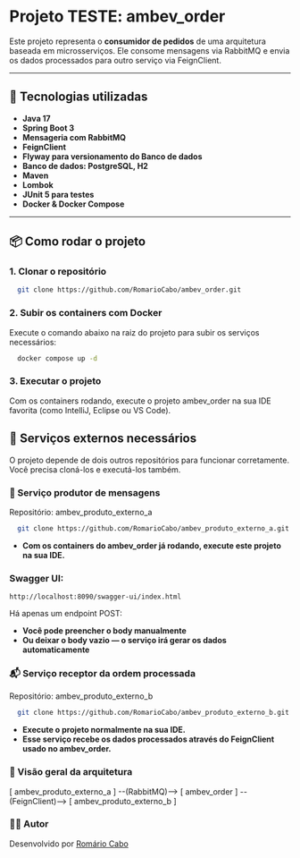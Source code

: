 # Projeto TESTE: ambev_order

Este projeto representa o **consumidor de pedidos** de uma arquitetura baseada em microsserviços. Ele consome mensagens via RabbitMQ e envia os dados processados para outro serviço via FeignClient.

---

## 🚀 Tecnologias utilizadas

- **Java 17**
- **Spring Boot 3**
- **Mensageria com RabbitMQ**
- **FeignClient**
- **Flyway para versionamento do Banco de dados**
- **Banco de dados: PostgreSQL, H2**
- **Maven**
- **Lombok**
- **JUnit 5 para testes**
- **Docker & Docker Compose**

---

## 📦 Como rodar o projeto

### 1. Clonar o repositório

```bash 
  git clone https://github.com/RomarioCabo/ambev_order.git
```

### 2. Subir os containers com Docker

Execute o comando abaixo na raiz do projeto para subir os serviços necessários:
```bash 
  docker compose up -d
```
### 3. Executar o projeto
Com os containers rodando, execute o projeto ambev_order na sua IDE favorita (como IntelliJ, Eclipse ou VS Code).

## 📡 Serviços externos necessários
O projeto depende de dois outros repositórios para funcionar corretamente. Você precisa cloná-los e executá-los também.

### 🔁 Serviço produtor de mensagens
Repositório: ambev_produto_externo_a
```bash 
  git clone https://github.com/RomarioCabo/ambev_produto_externo_a.git
```
- **Com os containers do ambev_order já rodando, execute este projeto na sua IDE.**

### Swagger UI:
``` 
http://localhost:8090/swagger-ui/index.html 
```
Há apenas um endpoint POST:

- **Você pode preencher o body manualmente**
- **Ou deixar o body vazio — o serviço irá gerar os dados automaticamente**

### 📬 Serviço receptor da ordem processada
Repositório: ambev_produto_externo_b
```bash 
  git clone https://github.com/RomarioCabo/ambev_produto_externo_b.git
```
- **Execute o projeto normalmente na sua IDE.**
- **Esse serviço recebe os dados processados através do FeignClient usado no ambev_order.**

### 🧩 Visão geral da arquitetura

[ ambev_produto_externo_a ] --(RabbitMQ)--> [ ambev_order ] --(FeignClient)--> [ ambev_produto_externo_b ]

### 👨‍💻 Autor
Desenvolvido por [Romário Cabo](https://github.com/RomarioCabo)

